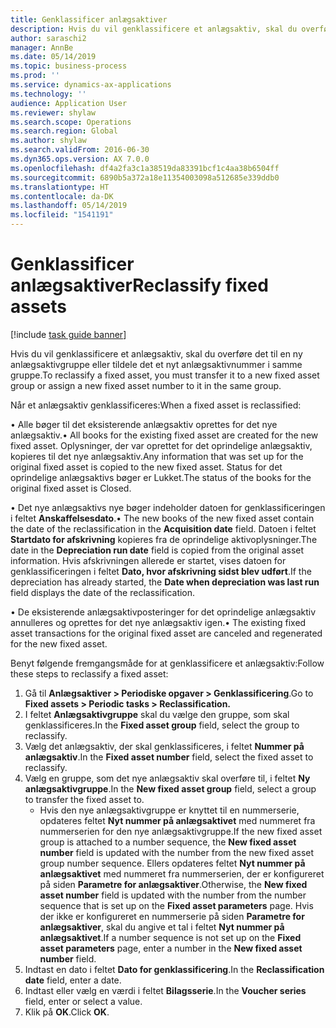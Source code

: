 ```yaml
---
title: Genklassificer anlægsaktiver
description: Hvis du vil genklassificere et anlægsaktiv, skal du overføre det til en ny anlægsaktivgruppe eller tildele det et nyt anlægsaktivnummer i samme gruppe.
author: saraschi2
manager: AnnBe
ms.date: 05/14/2019
ms.topic: business-process
ms.prod: ''
ms.service: dynamics-ax-applications
ms.technology: ''
audience: Application User
ms.reviewer: shylaw
ms.search.scope: Operations
ms.search.region: Global
ms.author: shylaw
ms.search.validFrom: 2016-06-30
ms.dyn365.ops.version: AX 7.0.0
ms.openlocfilehash: df4a2fa3c1a38519da83391bcf1c4aa38b6504ff
ms.sourcegitcommit: 6890b5a372a18e11354003098a512685e339ddb0
ms.translationtype: HT
ms.contentlocale: da-DK
ms.lasthandoff: 05/14/2019
ms.locfileid: "1541191"
---
```

# <a name="reclassify-fixed-assets"></a><span data-ttu-id="984a7-103">Genklassificer anlægsaktiver</span><span class="sxs-lookup"><span data-stu-id="984a7-103">Reclassify fixed assets</span></span>

[!include [task guide banner](../../includes/task-guide-banner.md)]

<span data-ttu-id="984a7-104">Hvis du vil genklassificere et anlægsaktiv, skal du overføre det til en ny anlægsaktivgruppe eller tildele det et nyt anlægsaktivnummer i samme gruppe.</span><span class="sxs-lookup"><span data-stu-id="984a7-104">To reclassify a fixed asset, you must transfer it to a new fixed asset group or assign a new fixed asset number to it in the same group.</span></span> 

<span data-ttu-id="984a7-105">Når et anlægsaktiv genklassificeres:</span><span class="sxs-lookup"><span data-stu-id="984a7-105">When a fixed asset is reclassified:</span></span>

<span data-ttu-id="984a7-106">• Alle bøger til det eksisterende anlægsaktiv oprettes for det nye anlægsaktiv.</span><span class="sxs-lookup"><span data-stu-id="984a7-106">• All books for the existing fixed asset are created for the new fixed asset.</span></span> <span data-ttu-id="984a7-107">Oplysninger, der var oprettet for det oprindelige anlægsaktiv, kopieres til det nye anlægsaktiv.</span><span class="sxs-lookup"><span data-stu-id="984a7-107">Any information that was set up for the original fixed asset is copied to the new fixed asset.</span></span> <span data-ttu-id="984a7-108">Status for det oprindelige anlægsaktivs bøger er Lukket.</span><span class="sxs-lookup"><span data-stu-id="984a7-108">The status of the books for the original fixed asset is Closed.</span></span> 

<span data-ttu-id="984a7-109">• Det nye anlægsaktivs nye bøger indeholder datoen for genklassificeringen i feltet **Anskaffelsesdato**.</span><span class="sxs-lookup"><span data-stu-id="984a7-109">• The new books of the new fixed asset contain the date of the reclassification in the **Acquisition date** field.</span></span> <span data-ttu-id="984a7-110">Datoen i feltet **Startdato for afskrivning** kopieres fra de oprindelige aktivoplysninger.</span><span class="sxs-lookup"><span data-stu-id="984a7-110">The date in the **Depreciation run date** field is copied from the original asset information.</span></span> <span data-ttu-id="984a7-111">Hvis afskrivningen allerede er startet, vises datoen for genklassificeringen i feltet **Dato, hvor afskrivning sidst blev udført**.</span><span class="sxs-lookup"><span data-stu-id="984a7-111">If the depreciation has already started, the **Date when depreciation was last run** field displays the date of the reclassification.</span></span> 

<span data-ttu-id="984a7-112">• De eksisterende anlægsaktivposteringer for det oprindelige anlægsaktiv annulleres og oprettes for det nye anlægsaktiv igen.</span><span class="sxs-lookup"><span data-stu-id="984a7-112">• The existing fixed asset transactions for the original fixed asset are canceled and regenerated for the new fixed asset.</span></span>

<span data-ttu-id="984a7-113">Benyt følgende fremgangsmåde for at genklassificere et anlægsaktiv:</span><span class="sxs-lookup"><span data-stu-id="984a7-113">Follow these steps to reclassify a fixed asset:</span></span>

1. <span data-ttu-id="984a7-114">Gå til **Anlægsaktiver > Periodiske opgaver > Genklassificering**.</span><span class="sxs-lookup"><span data-stu-id="984a7-114">Go to **Fixed assets > Periodic tasks > Reclassification.**</span></span>
2. <span data-ttu-id="984a7-115">I feltet **Anlægsaktivgruppe** skal du vælge den gruppe, som skal genklassificeres.</span><span class="sxs-lookup"><span data-stu-id="984a7-115">In the **Fixed asset group** field, select the group to reclassify.</span></span>
3. <span data-ttu-id="984a7-116">Vælg det anlægsaktiv, der skal genklassificeres, i feltet **Nummer på anlægsaktiv**.</span><span class="sxs-lookup"><span data-stu-id="984a7-116">In the **Fixed asset number** field, select the fixed asset to reclassify.</span></span>
4. <span data-ttu-id="984a7-117">Vælg en gruppe, som det nye anlægsaktiv skal overføre til, i feltet **Ny anlægsaktivgruppe**.</span><span class="sxs-lookup"><span data-stu-id="984a7-117">In the **New fixed asset group** field, select a group to transfer the fixed asset to.</span></span>
    * <span data-ttu-id="984a7-118">Hvis den nye anlægsaktivgruppe er knyttet til en nummerserie, opdateres feltet **Nyt nummer på anlægsaktivet** med nummeret fra nummerserien for den nye anlægsaktivgruppe.</span><span class="sxs-lookup"><span data-stu-id="984a7-118">If the new fixed asset group is attached to a number sequence, the **New fixed asset number** field is updated with the number from the new fixed asset group number sequence.</span></span> <span data-ttu-id="984a7-119">Ellers opdateres feltet **Nyt nummer på anlægsaktivet** med nummeret fra nummerserien, der er konfigureret på siden **Parametre for anlægsaktiver**.</span><span class="sxs-lookup"><span data-stu-id="984a7-119">Otherwise, the **New fixed asset number** field is updated with the number from the number sequence that is set up on the **Fixed asset parameters** page.</span></span> <span data-ttu-id="984a7-120">Hvis der ikke er konfigureret en nummerserie på siden **Parametre for anlægsaktiver**, skal du angive et tal i feltet **Nyt nummer på anlægsaktivet**.</span><span class="sxs-lookup"><span data-stu-id="984a7-120">If a number sequence is not set up on the **Fixed asset parameters** page, enter a number in the **New fixed asset number** field.</span></span>  
5. <span data-ttu-id="984a7-121">Indtast en dato i feltet **Dato for genklassificering**.</span><span class="sxs-lookup"><span data-stu-id="984a7-121">In the **Reclassification date** field, enter a date.</span></span>
6. <span data-ttu-id="984a7-122">Indtast eller vælg en værdi i feltet **Bilagsserie**.</span><span class="sxs-lookup"><span data-stu-id="984a7-122">In the **Voucher series** field, enter or select a value.</span></span>
7. <span data-ttu-id="984a7-123">Klik på **OK**.</span><span class="sxs-lookup"><span data-stu-id="984a7-123">Click **OK**.</span></span>

